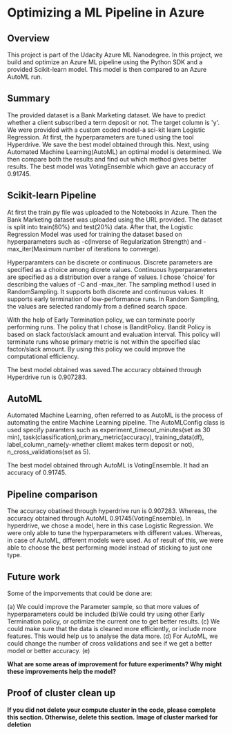 # Optimizing a ML Pipeline in Azure

## Overview
This project is part of the Udacity Azure ML Nanodegree. In this project, we build and optimize an Azure ML pipeline using the Python SDK and a provided Scikit-learn model. This model is then compared to an Azure AutoML run.

## Summary

The provided dataset is a Bank Marketing dataset. We have to predict whether a client subscribed a term deposit or not. The target column is 'y'. We were provided with a custom coded model-a sci-kit learn Logistic Regression. At first, the hyperparameters are tuned using the tool Hyperdrive. We save the best model obtained through this. Next, using Automated Machine Learning(AutoML) an optimal model is determined. We then compare both the results and find out which method gives better results. The best model was VotingEnsemble which gave an accuracy of 0.91745.

## Scikit-learn Pipeline

At first the train.py file was uploaded to the Notebooks in Azure. Then the Bank Marketing dataset was uploaded using the URL provided. The dataset is split into train(80%) and test(20%) data. After that, the Logistic Regression Model was used for training the dataset based on hyperparameters such as -c(Inverse of Regularization Strength) and -max_iter(Maximum number of iterations to converge).

Hyperparamters can be discrete or continuous. Discrete parameters are specified as a choice among dicrete values. Continuous hyperparameters are specified as a distribution over a range of values. I chose 'choice' for describing the values of -C and -max_iter. The sampling method I used in RandomSampling. It supports both discrete and continuous values. It supports early termination of low-performance runs. In Random Sampling, the values are selected randomly from a defined search space.

With the help of Early Termination policy, we can terminate poorly performing runs. The policy that I chose is BanditPolicy. Bandit Policy is based on slack factor/slack amount and evaluation interval. This policy will terminate runs whose primary metric is not within the specified slac factor/slack amount. By using this policy we could improve the computational efficiency.

The best model obtained was saved.The accuracy obtained through Hyperdrive run is 0.907283.


## AutoML

Automated Machine Learning, often referred to as AutoML is the process of automating the entire Machine Learning pipeline. The AutoMLConfig class is used specify paramters such as experiment_timeout_minutes(set as 30 min), task(classification),primary_metric(accuracy), training_data(df), label_column_name(y-whether cliemt makes term deposit or not), n_cross_validations(set as 5).

The best model obtained through AutoML is VotingEnsemble. It had an accuracy of 0.91745.


## Pipeline comparison

The accuracy obatined through hyperdrive run is 0.907283. Whereas, the accuracy obtained through AutoML 0.91745(VotingEnsemble). In hyperdrive, we chose a model, here in this case Logistic Regression. We were only able to tune the hyperparameters with different values. Whereas, in case of AutoML, different models were used. As of result of this, we were able to choose the best performing model instead of sticking to just one type.

## Future work

Some of the imporvements that could be done are:

(a) We could improve the Parameter sample, so that more values of hyperparameters could be included
(b)We could try using other Early Termination policy, or optimize the current one to get better results.
(c) We could make sure that the data is cleaned more efficiently, or include more features. This would help us to analyse the data more.
(d) For AutoML, we could change the number of cross validations and see if we get a better model or better accuracy.
(e) 

**What are some areas of improvement for future experiments? Why might these improvements help the model?**

## Proof of cluster clean up
**If you did not delete your compute cluster in the code, please complete this section. Otherwise, delete this section.**
**Image of cluster marked for deletion**
